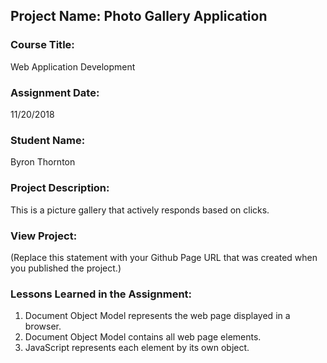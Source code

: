 ## Project Name:  Photo Gallery Application

### Course Title:
Web Application Development

### Assignment Date:  
11/20/2018

### Student Name:  
Byron Thornton

### Project Description:
This is a picture gallery that actively responds based on clicks.

### View Project:
(Replace this statement with your Github Page URL that was created when you 
 published the project.)

### Lessons Learned in the Assignment:
1. Document Object Model represents the web page displayed in a browser.
2. Document Object Model contains all web page elements.
3. JavaScript represents each element by its own object.

